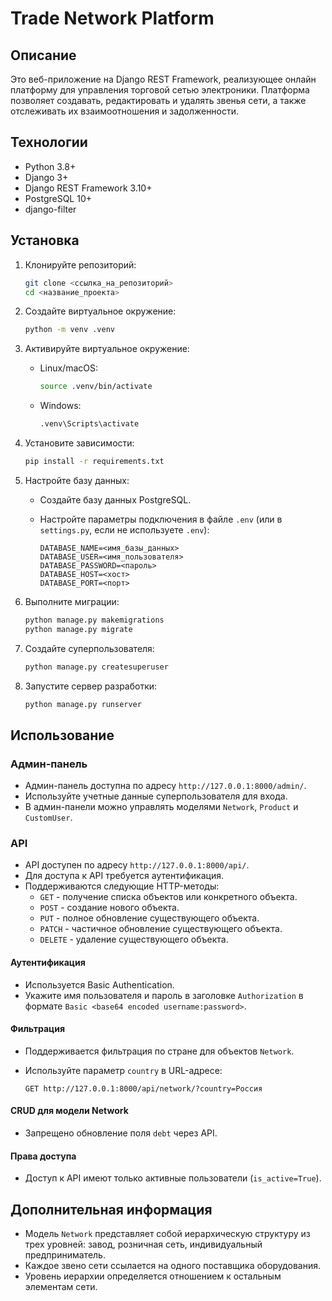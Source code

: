 # Trade Network Platform

## Описание

Это веб-приложение на Django REST Framework, реализующее онлайн платформу для управления торговой сетью электроники. Платформа позволяет создавать, редактировать и удалять звенья сети, а также отслеживать их взаимоотношения и задолженности.

## Технологии

*   Python 3.8+
*   Django 3+
*   Django REST Framework 3.10+
*   PostgreSQL 10+
*   django-filter

## Установка

1.  Клонируйте репозиторий:

    ```bash
    git clone <ссылка_на_репозиторий>
    cd <название_проекта>
    ```

2.  Создайте виртуальное окружение:

    ```bash
    python -m venv .venv
    ```

3.  Активируйте виртуальное окружение:

    *   Linux/macOS:

        ```bash
        source .venv/bin/activate
        ```

    *   Windows:

        ```bash
        .venv\Scripts\activate
        ```

4.  Установите зависимости:

    ```bash
    pip install -r requirements.txt
    ```

5.  Настройте базу данных:

    *   Создайте базу данных PostgreSQL.
    *   Настройте параметры подключения в файле `.env` (или в `settings.py`, если не используете `.env`):

        ```
        DATABASE_NAME=<имя_базы_данных>
        DATABASE_USER=<имя_пользователя>
        DATABASE_PASSWORD=<пароль>
        DATABASE_HOST=<хост>
        DATABASE_PORT=<порт>
        ```

6.  Выполните миграции:

    ```bash
    python manage.py makemigrations
    python manage.py migrate
    ```

7.  Создайте суперпользователя:

    ```bash
    python manage.py createsuperuser
    ```

8.  Запустите сервер разработки:

    ```bash
    python manage.py runserver
    ```

## Использование

### Админ-панель

*   Админ-панель доступна по адресу `http://127.0.0.1:8000/admin/`.
*   Используйте учетные данные суперпользователя для входа.
*   В админ-панели можно управлять моделями `Network`, `Product` и `CustomUser`.

### API

*   API доступен по адресу `http://127.0.0.1:8000/api/`.
*   Для доступа к API требуется аутентификация.
*   Поддерживаются следующие HTTP-методы:
    *   `GET` - получение списка объектов или конкретного объекта.
    *   `POST` - создание нового объекта.
    *   `PUT` - полное обновление существующего объекта.
    *   `PATCH` - частичное обновление существующего объекта.
    *   `DELETE` - удаление существующего объекта.

#### Аутентификация

*   Используется Basic Authentication.
*   Укажите имя пользователя и пароль в заголовке `Authorization` в формате `Basic <base64 encoded username:password>`.

#### Фильтрация

*   Поддерживается фильтрация по стране для объектов `Network`.
*   Используйте параметр `country` в URL-адресе:

    ```
    GET http://127.0.0.1:8000/api/network/?country=Россия
    ```

#### CRUD для модели Network

*   Запрещено обновление поля `debt` через API.

#### Права доступа

*   Доступ к API имеют только активные пользователи (`is_active=True`).

## Дополнительная информация

*   Модель `Network` представляет собой иерархическую структуру из трех уровней: завод, розничная сеть, индивидуальный предприниматель.
*   Каждое звено сети ссылается на одного поставщика оборудования.
*   Уровень иерархии определяется отношением к остальным элементам сети.
